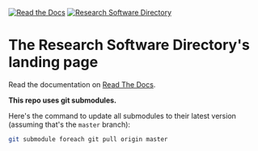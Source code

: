 [![Read the Docs](https://img.shields.io/readthedocs/pip.svg?style=flat-square)](http://researchsoftwaredirectory.readthedocs.io/en/latest/)
[![Research Software Directory](https://img.shields.io/badge/rsd-Research%20Software%20Directory-00a3e3.svg?style=flat-square)](https://www.research-software.nl/software/research-software-directory)

# The Research Software Directory's landing page

Read the documentation on [Read The Docs](http://researchsoftwaredirectory.readthedocs.io/en/latest/).

**This repo uses git submodules.**

Here's the command to update all submodules to their latest version (assuming that's the ``master`` branch):

```bash
git submodule foreach git pull origin master
```

